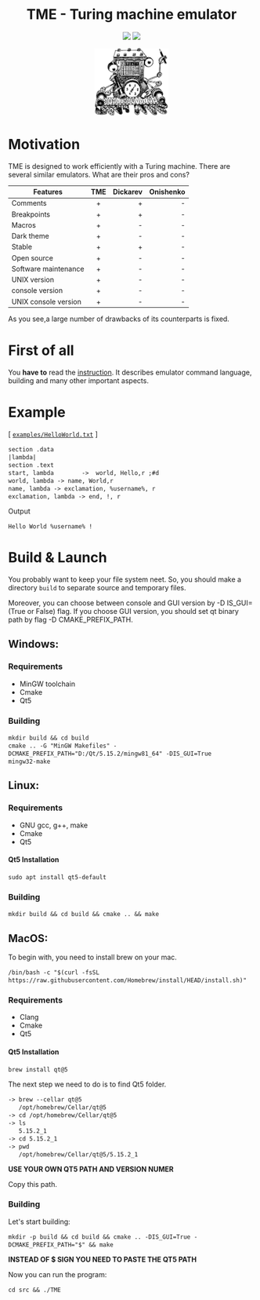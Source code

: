 # <h1 align="center">TME - Turing machine emulator</h1>

<p align="center">
<img src="https://img.shields.io/badge/C%2B%2B-11-ff69b4">
<img src="https://img.shields.io/badge/License-MIT-brightgreen">
</p>

<p align="center">
<img src="./assets/logo.jpg" width="30%">
</p>

# Motivation
TME is designed to work efficiently with a Turing machine.
There are several similar emulators. What are their pros and cons?

| Features       | TME                | Dickarev | Onishenko |
| -------------- |:------------------:| --------:| ---------:|
| Comments       | +                  |     +    |     -     |
| Breakpoints    | +                  |     +    |     -     |
| Macros         | +                  |     -    |     -     |
| Dark theme     | +                  |     -    |     -     |
| Stable         | +                  |     +    |     -     |
| Open source    | +                  |     -    |     -     |
| Software maintenance  | +                  |     -    |     -     |
| UNIX version   | +                  |     -    |     -     |
| console version   | +                  |     -    |     -     |
| UNIX console version   | +                  |     -    |     -     |

As you see,a large number of drawbacks of its counterparts is fixed.

# **First of all**
You **have to** read the <a href="https://github.com/Kaifolog/TME/blob/master/assets/LaTeX/instruction.pdf">instruction</a>. It describes emulator command language, building and many other important aspects.


# Example
[ [`examples/HelloWorld.txt`](examples/HelloWorld.txt) ]
```
section .data
|lambda|
section .text
start, lambda    	 ->  world, Hello,r	;#d
world, lambda -> name, World,r
name, lambda -> exclamation, %username%, r
exclamation, lambda -> end, !, r
```
<summary>Output</summary>

```
Hello World %username% !
```
# Build & Launch

You probably want to keep your file system neet. So, you should make a directory ```build``` to separate source and temporary files.

Moreover, you can choose between console and GUI version by -D IS_GUI=(True or False) flag. If you choose GUI version, you should set qt binary path by flag -D CMAKE_PREFIX_PATH.

## **Windows:**
### **Requirements**
- MinGW toolchain
- Cmake
- Qt5
### **Building**
```
mkdir build && cd build
cmake .. -G "MinGW Makefiles" -DCMAKE_PREFIX_PATH="D:/Qt/5.15.2/mingw81_64" -DIS_GUI=True
mingw32-make
```

## **Linux:**
### **Requirements**
- GNU gcc, g++, make
- Cmake
- Qt5
#### **Qt5 Installation**
```
sudo apt install qt5-default
```
### **Building**
```
mkdir build && cd build && cmake .. && make
```
## **MacOS:**
To begin with, you need to install brew on your mac.
```
/bin/bash -c "$(curl -fsSL https://raw.githubusercontent.com/Homebrew/install/HEAD/install.sh)"
```
### **Requirements**
- Clang
- Cmake
- Qt5
#### **Qt5 Installation**
```
brew install qt@5
```
The next step we need to do is to find Qt5 folder.
```
-> brew --cellar qt@5
   /opt/homebrew/Cellar/qt@5
-> cd /opt/homebrew/Cellar/qt@5
-> ls
   5.15.2_1
-> cd 5.15.2_1
-> pwd
   /opt/homebrew/Cellar/qt@5/5.15.2_1
```
**USE YOUR OWN QT5 PATH AND VERSION NUMER**

Copy this path.
### **Building**
Let's start building:
```
mkdir -p build && cd build && cmake .. -DIS_GUI=True -DCMAKE_PREFIX_PATH="$" && make
```
**INSTEAD OF $ SIGN YOU NEED TO PASTE THE QT5 PATH**

Now you can run the program:
```
cd src && ./TME
```
